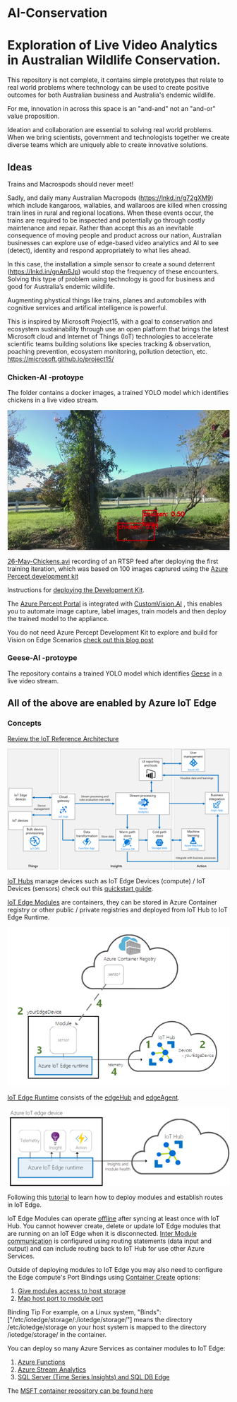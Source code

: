# AI-Conservation

<H1> Exploration of Live Video Analytics in Australian Wildlife Conservation.</H1>

This repository is not complete, it contains simple prototypes that relate to real world problems where technology can be used to create positive outcomes for both Australian business and Australia's endemic wildlife. 

For me, innovation in across this space is an "and-and" not an "and-or" value proposition.

Ideation and collaboration are essential to solving real world problems. When we bring scientists, government and technologists together we create diverse teams which are uniquely able to create innovative solutions.

<H2> Ideas </H2>

Trains and Macrospods should never meet!

Sadly, and daily many Australian Macropods (https://lnkd.in/g72gXM9) which include kangaroos, wallabies, and wallaroos are killed when crossing train lines in rural and regional locations. When these events occur, the trains are required to be inspected and potentially go through costly maintenance and repair. Rather than accept this as an inevitable consequence of moving people and product across our nation, Australian businesses can explore use of edge-based video analytics and AI to see (detect), identity and respond appropriately to what lies ahead.

In this case, the installation a simple sensor to create a sound deterrent (https://lnkd.in/gnAn6Jp) would stop the frequency of these encounters. Solving this type of problem using technology is good for business and good for Australia’s endemic wildlife.

Augmenting phystical things like trains, planes and automobiles with cognitive services and artifical intelligence is powerful.




This is inspired by Microsoft Project15, with a goal to conservation and ecosystem sustainability through use an open platform that brings the latest Microsoft cloud and Internet of Things (IoT) technologies to accelerate scientific teams building solutions like species tracking & observation, poaching prevention, ecosystem monitoring, pollution detection, etc. https://microsoft.github.io/project15/



<H3> Chicken-AI -protoype</H3>
 
The folder contains a docker images, a trained YOLO model which identifies chickens in a live video stream. 

![chicken](Images/chickenai.png)

[26-May-Chickens.avi](26-May-Chickens.avi) recording of an RTSP feed after deploying the first training iteration, which was based on 100 images captured using the [Azure Percept development kit](https://azure.microsoft.com/en-au/pricing/details/azure-percept/#)

Instructions for [deploying the Development Kit](https://docs.microsoft.com/en-us/azure/azure-percept/quickstart-percept-dk-set-up#). 

The [Azure Percept Portal](https://ms.portal.azure.com/#blade/AzureEdgeDevices/Main/overview) is integrated with [CustomVision.AI](https://www.customvision.ai/) , this enables you to automate image capture, label images, train models and then deploy the trained model to the appliance.

You do not need Azure Percept Development Kit to explore and build for Vision on Edge Scenarios [check out this blog post](https://techcommunity.microsoft.com/t5/internet-of-things/bringing-your-vision-ai-project-at-the-edge-to-production-is-now/ba-p/2259359)


<H3> Geese-AI -protoype</H3>
 
The repository contains a trained YOLO model which identifies [Geese](Images/scomo.jpg) in a live video stream.


<H2> All of the above are enabled by Azure IoT Edge </H2>

<H3> Concepts </H3>

[Review the IoT Reference Architecture](https://docs.microsoft.com/en-us/azure/architecture/reference-architectures/iot)

![iotrefarch](Images/iotrefarch.png)

[IoT Hubs](https://docs.microsoft.com/en-us/azure/iot-hub/about-iot-hub) manage devices such as IoT Edge Devices (compute) / IoT Devices (sensors) check out this [quickstart guide](https://docs.microsoft.com/en-us/azure/iot-edge/quickstart-linux). 

[IoT Edge Modules](https://docs.microsoft.com/en-us/azure/iot-edge/iot-edge-modules) are containers, they can be stored in Azure Container registry or other public / private registries and deployed from IoT Hub to IoT Edge Runtime.

![Pipeline](Images/install-edge-full.png)
 
[IoT Edge Runtime](https://docs.microsoft.com/en-us/azure/iot-edge/iot-edge-runtime) consists of the [edgeHub](https://docs.microsoft.com/en-us/azure/iot-edge/iot-edge-runtime#iot-edge-hub) and [edgeAgent](https://docs.microsoft.com/en-us/azure/iot-edge/iot-edge-runtime#iot-edge-agent).

![install-edge-full](Images/pipeline.png)

Following this [tutorial](https://docs.microsoft.com/en-us/azure/iot-edge/module-composition) to learn how to deploy modules and establish routes in IoT Edge.
 
IoT Edge Modules can operate [offline](https://docs.microsoft.com/en-us/azure/iot-edge/iot-edge-modules#offline-capabilities) after syncing at least once with IoT Hub. You cannot however create, delete or update IoT Edge modules that are running on an IoT Edge when it is disconnected. [Inter Module communication](https://docs.microsoft.com/en-us/azure/iot-edge/iot-edge-runtime#module-communication) is configured using routing statements (data input and output)  and can include routing back to IoT Hub for use other Azure Services.
 
Outside of deploying modules to IoT Edge you may also need to configure the Edge compute's Port Bindings using [Container Create](https://docs.microsoft.com/en-us/azure/iot-edge/how-to-use-create-options) options:
1.	[Give modules access to host storage](https://docs.microsoft.com/en-us/azure/iot-edge/how-to-access-host-storage-from-module)
2.	[Map host port to module port](https://docs.microsoft.com/en-us/azure/iot-edge/how-to-use-create-options#map-host-port-to-module-port)
 
Binding Tip
For example, on a Linux system, "Binds":["/etc/iotedge/storage/:/iotedge/storage/"] means the directory /etc/iotedge/storage on your host system is mapped to the directory /iotedge/storage/ in the container. 
 
You can deploy so many Azure Services as container modules to IoT Edge:
1. 	[Azure Functions](https://docs.microsoft.com/en-us/azure/iot-edge/tutorial-deploy-function)
2. 	[Azure Stream Analytics](https://docs.microsoft.com/en-us/azure/iot-edge/tutorial-deploy-stream-analytics)
3.	[SQL Server (Time Series Insights) and SQL DB Edge](https://docs.microsoft.com/en-us/azure/iot-edge/tutorial-store-data-sql-server)


The [MSFT container repository can be found here](https://github.com/microsoft/containerregistry/blob/master/docs/dockerhub-to-mcr-repo-mapping.md)
